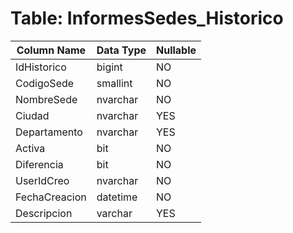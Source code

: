 # Table: InformesSedes_Historico

| Column Name | Data Type | Nullable |
|-------------|-----------|----------|
| IdHistorico | bigint | NO |
| CodigoSede | smallint | NO |
| NombreSede | nvarchar | NO |
| Ciudad | nvarchar | YES |
| Departamento | nvarchar | YES |
| Activa | bit | NO |
| Diferencia | bit | NO |
| UserIdCreo | nvarchar | NO |
| FechaCreacion | datetime | NO |
| Descripcion | varchar | YES |
